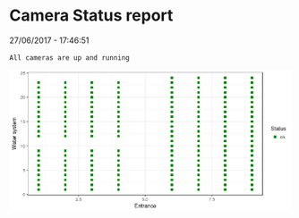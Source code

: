 Camera Status report
================
27/06/2017 - 17:46:51

    All cameras are up and running

![](camreport_files/figure-markdown_github/unnamed-chunk-2-1.png)
